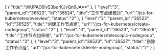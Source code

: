 [
	{
		"title":"tWJPAO9lvS3burKJvQn6JA=="
	},
	{
		"level":"3",
		"parent_id":"36523",
		"id":"36524",
		"title":"工作节点组概述",
		"url":"/jcs-for-kubernetes/overview",
		"status":"2"
	},
	{
		"level":"3",
		"parent_id":"36523",
		"id":"36525",
		"title":"创建工作节点组",
		"url":"/jcs-for-kubernetes/create-nodegroup",
		"status":"2"
	},
	{
		"level":"3",
		"parent_id":"36523",
		"id":"36526",
		"title":"工作节点组伸缩",
		"url":"/jcs-for-kubernetes/telescopic-nodegroup",
		"status":"2"
	},
	{
		"level":"3",
		"parent_id":"36523",
		"id":"36527",
		"title":"删除工作节点组",
		"url":"/jcs-for-kubernetes/delete-nodegroup",
		"status":"2"
	}
]